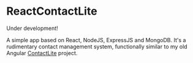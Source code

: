 # ReactContactLite

Under development!

A simple app based on React, NodeJS, ExpressJS and MongoDB. It's a rudimentary contact management system, functionally similar to my old Angular [ContactLite](https://github.com/rtthomas/ContactLite) project. 

